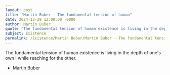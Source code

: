 ```yaml
---
layout: post
title: "Martin Buber - The fundamental tension of human"
date: 2024-12-28 12:00:00 -0000
author: Martin Buber
quote: "The fundamental tension of human existence is living in the depth of one's own I while reaching for the other."
subject: Existence
permalink: /Existence/Martin Buber/Martin Buber - The fundamental tension of human
---
```


The fundamental tension of human existence is living in the depth of one's own I while reaching for the other.

- Martin Buber
